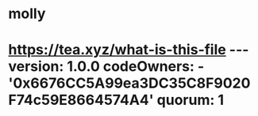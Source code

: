# molly
# https://tea.xyz/what-is-this-file --- version: 1.0.0 codeOwners:   - '0x6676CC5A99ea3DC35C8F9020F74c59E8664574A4' quorum: 1
